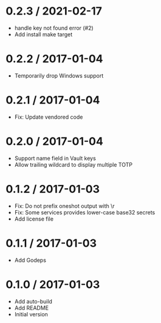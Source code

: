 # 0.2.3 / 2021-02-17

  * handle key not found error (#2)
  * Add install make target

# 0.2.2 / 2017-01-04

  * Temporarily drop Windows support

# 0.2.1 / 2017-01-04

  * Fix: Update vendored code

# 0.2.0 / 2017-01-04

  * Support name field in Vault keys
  * Allow trailing wildcard to display multiple TOTP

# 0.1.2 / 2017-01-03

  * Fix: Do not prefix oneshot output with \r
  * Fix: Some services provides lower-case base32 secrets
  * Add license file

# 0.1.1 / 2017-01-03

  * Add Godeps

# 0.1.0 / 2017-01-03

  * Add auto-build
  * Add README
  * Initial version
